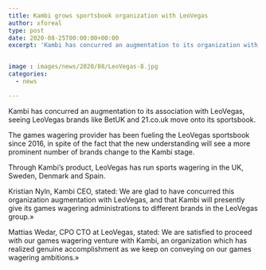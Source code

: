 ```yaml
---
title: Kambi grows sportsbook organization with LeoVegas
author: xforeal 
type: post
date: 2020-08-25T00:00:00+00:00
excerpt: 'Kambi has concurred an augmentation to its organization with LeoVegas, seeing LeoVegas brands like BetUK and 21 '


image : images/news/2020/08/LeoVegas-8.jpg
categories:
  - news

---
```

Kambi has concurred an augmentation to its association with LeoVegas, seeing LeoVegas brands like BetUK and 21.co.uk move onto its sportsbook. 

The games wagering provider has been fueling the LeoVegas sportsbook since 2016, in spite of the fact that the new understanding will see a more prominent number of brands change to the Kambi stage. 

Through Kambi&#8217;s product, LeoVegas has run sports wagering in the UK, Sweden, Denmark and Spain. 

Kristian Nyln, Kambi CEO, stated: We are glad to have concurred this organization augmentation with LeoVegas, and that Kambi will presently give its games wagering administrations to different brands in the LeoVegas group.&#187; 

Mattias Wedar, CPO CTO at LeoVegas, stated: We are satisfied to proceed with our games wagering venture with Kambi, an organization which has realized genuine accomplishment as we keep on conveying on our games wagering ambitions.&#187;